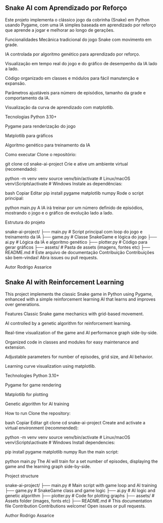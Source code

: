 ## Snake AI com Aprendizado por Reforço

Este projeto implementa o clássico jogo da cobrinha (Snake) em Python usando Pygame, com uma IA simples baseada em 
aprendizado por reforço que aprende a jogar e melhorar ao longo de gerações.

Funcionalidades
Mecânica tradicional do jogo Snake com movimento em grade.

IA controlada por algoritmo genético para aprendizado por reforço.

Visualização em tempo real do jogo e do gráfico de desempenho da IA lado a lado.

Código organizado em classes e módulos para fácil manutenção e expansão.

Parâmetros ajustáveis para número de episódios, tamanho da grade e comportamento da IA.

Visualização da curva de aprendizado com matplotlib.

Tecnologias
Python 3.10+

Pygame para renderização do jogo

Matplotlib para gráficos

Algoritmo genético para treinamento da IA

Como executar
Clone o repositório:

git clone <url-do-repositorio>
cd snake-ai-project
Crie e ative um ambiente virtual (recomendado):

python -m venv venv
source venv/bin/activate  # Linux/macOS
venv\Scripts\activate     # Windows
Instale as dependências:

bash
Copiar
Editar
pip install pygame matplotlib numpy
Rode o script principal:


python main.py
A IA irá treinar por um número definido de episódios, mostrando o jogo e o gráfico de evolução lado a lado.

Estrutura do projeto

snake-ai-project/
├── main.py          # Script principal com loop do jogo e treinamento da IA
├── game.py          # Classe SnakeGame e lógica do jogo
├── ai.py            # Lógica da IA e algoritmo genético
├── plotter.py       # Código para gerar gráficos
├── assets/          # Pasta de assets (imagens, fontes etc)
├── README.md        # Este arquivo de documentação
Contribuição
Contribuições são bem-vindas! Abra issues ou pull requests.

Autor
Rodrigo Assarice

## Snake AI with Reinforcement Learning
This project implements the classic Snake game in Python using Pygame, enhanced with a simple reinforcement learning 
AI that learns and improves over generations.

Features
Classic Snake game mechanics with grid-based movement.

AI controlled by a genetic algorithm for reinforcement learning.

Real-time visualization of the game and AI performance graph side-by-side.

Organized code in classes and modules for easy maintenance and extension.

Adjustable parameters for number of episodes, grid size, and AI behavior.

Learning curve visualization using matplotlib.

Technologies
Python 3.10+

Pygame for game rendering

Matplotlib for plotting

Genetic algorithm for AI training

How to run
Clone the repository:

bash
Copiar
Editar
git clone <repo-url>
cd snake-ai-project
Create and activate a virtual environment (recommended):

python -m venv venv
source venv/bin/activate  # Linux/macOS
venv\Scripts\activate     # Windows
Install dependencies:

pip install pygame matplotlib numpy
Run the main script:

python main.py
The AI will train for a set number of episodes, displaying the game and the learning graph side-by-side.

Project structure

snake-ai-project/
├── main.py          # Main script with game loop and AI training
├── game.py          # SnakeGame class and game logic
├── ai.py            # AI logic and genetic algorithm
├── plotter.py       # Code for plotting graphs
├── assets/          # Assets folder (images, fonts etc)
├── README.md        # This documentation file
Contribution
Contributions welcome! Open issues or pull requests.

Author
Rodrigo Assarice
